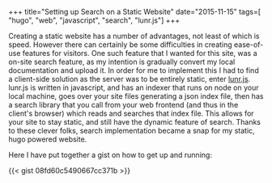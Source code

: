 +++
title="Setting up Search on a Static Website"
date="2015-11-15"
tags=[
	"hugo",
	"web",
	"javascript",
	"search",
	"lunr.js"]
+++

Creating a static website has a number of advantages, not least of which is speed. However there can certainly be some difficulties in creating ease-of-use features for visitors. One such feature that I wanted for this site, was a on-site search feature, as my intention is gradually convert my local documentation and upload it. In order for me to implement this I had to find a client-side solution as the server was to be entirely static, enter [lunr.js](http://lunrjs.com/). lunr.js is written in javascript, and has an indexer that runs on node on your local machine, goes over your site files generating a json index file, then has a search library that you call from your web frontend (and thus in the client's browser) which reads and searches that index file. This allows for your site to stay static, and still have the dynamic feature of search. Thanks to these clever folks, search implementation became a snap for my static, hugo powered website.

Here I have put together a gist on how to get up and running:

{{< gist 08fd60c5490667cc371b >}}